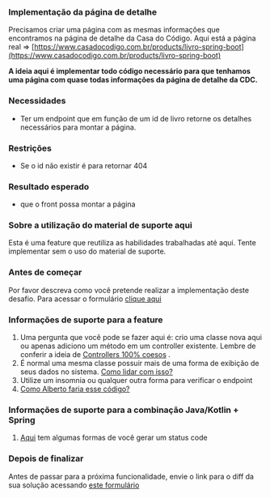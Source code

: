 ### **Implementação da página de detalhe**

Precisamos criar uma página com as mesmas informações que encontramos na página de detalhe da Casa do Código. Aqui está a página real => [https://www.casadocodigo.com.br/products/livro-spring-boot](https://www.casadocodigo.com.br/products/livro-spring-boot)

**A ideia aqui é implementar todo código necessário para que tenhamos uma página com quase todas informações da página de detalhe da CDC.**

### **Necessidades**

*   Ter um endpoint que em função de um id de livro retorne os detalhes necessários para montar a página.

### **Restrições**

*   Se o id não existir é para retornar 404

### **Resultado esperado**

*   que o front possa montar a página

### **Sobre a utilização do material de suporte aqui**

Esta é uma feature que reutiliza as habilidades trabalhadas até aqui. Tente implementar sem o uso do material de suporte. 

### Antes de começar

Por favor descreva como você pretende realizar a implementação deste desafio. Para acessar o formulário [clique aqui](https://forms.gle/J3ZpzrZ3NppXUZ3t7)

### **Informações de suporte para a feature**

1. Uma pergunta que você pode se fazer aqui é: crio uma classe nova aqui ou apenas adiciono um método em um controller existente. Lembre de conferir a ideia de [Controllers 100% coesos](https://youtu.be/NNKG2TFctfo) .
2.  É normal uma mesma classe possuir mais de uma forma de exibição de seus dados no sistema. [Como lidar com isso?](https://youtu.be/iyM12hm0Jig)
3.  Utilize um insomnia ou qualquer outra forma para verificar o endpoint
4.  [Como Alberto faria esse código?](https://youtu.be/U9taG94p9uc)

### Informações de suporte para a combinação Java/Kotlin + Spring

1.  [Aqui](https://youtu.be/CWe1yokaPf4) tem algumas formas de você gerar um status code

### Depois de finalizar

Antes de passar para a próxima funcionalidade, envie o link para o diff da sua solução acessando [este formulário](https://forms.gle/beXvFuHAwU3GnuMT6)
